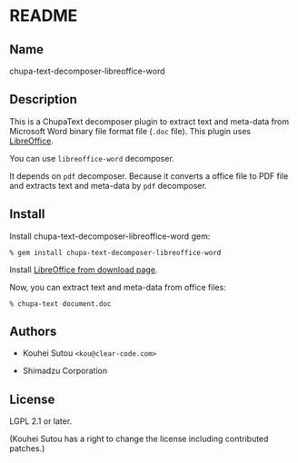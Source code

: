 # README

## Name

chupa-text-decomposer-libreoffice-word

## Description

This is a ChupaText decomposer plugin to extract text and meta-data
from Microsoft Word binary file format file (`.doc` file). This plugin
uses [LibreOffice](https://www.libreoffice.org/).

You can use `libreoffice-word` decomposer.

It depends on `pdf` decomposer. Because it converts a office file to
PDF file and extracts text and meta-data by `pdf` decomposer.

## Install

Install chupa-text-decomposer-libreoffice-word gem:

```
% gem install chupa-text-decomposer-libreoffice-word
```

Install
[LibreOffice from download page](http://www.libreoffice.org/download).

Now, you can extract text and meta-data from office files:

```
% chupa-text document.doc
```

## Authors

  * Kouhei Sutou `<kou@clear-code.com>`

  * Shimadzu Corporation

## License

LGPL 2.1 or later.

(Kouhei Sutou has a right to change the license including contributed
patches.)
